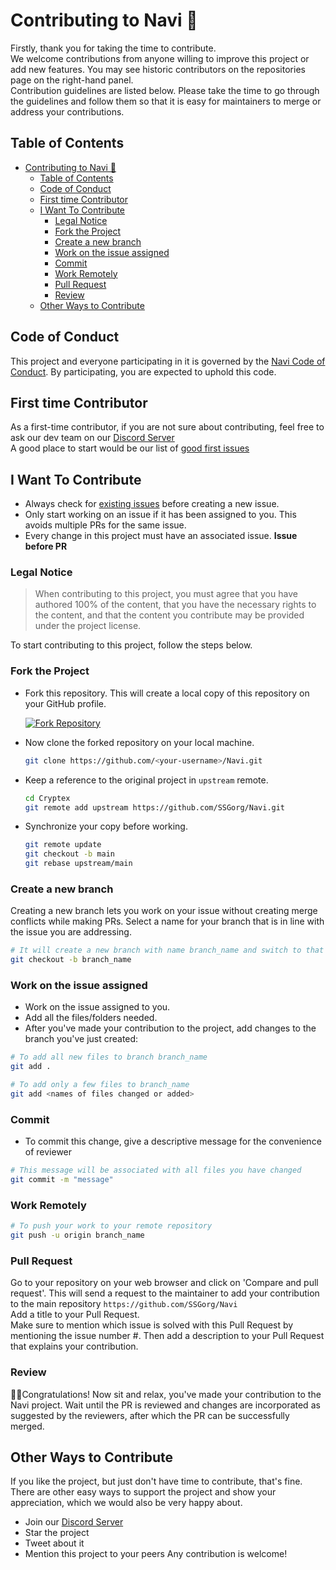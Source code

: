# Contributing to Navi 🤝
Firstly, thank you for taking the time to contribute.
<br/>
We welcome contributions from anyone willing to improve this project or add new features. You may see historic contributors on the repositories page on the right-hand panel.
<br/>
Contribution guidelines are listed below. Please take the time to go through the guidelines and follow them so that it is easy for maintainers to merge or address your contributions. 
</br>


## Table of Contents

- [Contributing to Navi 🤝](#contributing-to-navi-)
  - [Table of Contents](#table-of-contents)
  - [Code of Conduct](#code-of-conduct)
  - [First time Contributor](#first-time-contributor)
  - [I Want To Contribute](#i-want-to-contribute)
    - [Legal Notice](#legal-notice)
    - [Fork the Project](#fork-the-project)
    - [Create a new branch](#create-a-new-branch)
    - [Work on the issue assigned](#work-on-the-issue-assigned)
    - [Commit](#commit)
    - [Work Remotely](#work-remotely)
    - [Pull Request](#pull-request)
    - [Review](#review)
  - [Other Ways to Contribute](#other-ways-to-contribute)


## Code of Conduct

This project and everyone participating in it is governed by the [Navi Code of Conduct](https://github.com/SSGorg/Navi/blob/main/CODE_OF_CONDUCT.md). By participating, you are expected to uphold this code.

## First time Contributor

As a first-time contributor, if you are not sure about contributing, feel free to ask our dev team on our [Discord Server](https://discord.gg/899KQFeAXr)
<br/>
A good place to start would be our list of [good first issues](https://github.com/SSGorg/Navi/issues?q=is%3Aissue+is%3Aopen+label%3A%22good+first+issue%22)

## I Want To Contribute

- Always check for [existing issues](https://github.com/SSGorg/Navi/issues) before creating a new issue.
- Only start working on an issue if it has been assigned to you. This avoids multiple PRs for the same issue.
- Every change in this project must have an associated issue. **Issue before PR**

### Legal Notice
> When contributing to this project, you must agree that you have authored 100% of the content, that you have the necessary rights to the content, and that the content you contribute may be provided under the project license.

To start contributing to this project, follow the steps below.

### Fork the Project

- Fork this repository. This will create a local copy of this repository on your GitHub profile.

  <a href='https://postimages.org/' target='_blank'><img src='https://i.postimg.cc/J4pdgJZH/Screenshot-2022-10-10-at-18-51-49.png' border='0' alt='Fork Repository'/></a>

- Now clone the forked repository on your local machine.

  ```bash
  git clone https://github.com/<your-username>/Navi.git
  ```
  
- Keep a reference to the original project in `upstream` remote.

  ```bash
  cd Cryptex  
  git remote add upstream https://github.com/SSGorg/Navi.git
  ```

- Synchronize your copy before working.

  ```bash
  git remote update
  git checkout -b main
  git rebase upstream/main
  ```

### Create a new branch

Creating a new branch lets you work on your issue without creating merge conflicts while making PRs.
Select a name for your branch that is in line with the issue you are addressing.

```bash
# It will create a new branch with name branch_name and switch to that branch 
git checkout -b branch_name
```

### Work on the issue assigned

- Work on the issue assigned to you.
- Add all the files/folders needed.
- After you've made your contribution to the project, add changes to the branch you've just created:

```bash
# To add all new files to branch branch_name  
git add .  

# To add only a few files to branch_name
git add <names of files changed or added>
```

### Commit

- To commit this change, give a descriptive message for the convenience of reviewer

```bash
# This message will be associated with all files you have changed  
git commit -m "message"  
```

### Work Remotely

```bash
# To push your work to your remote repository
git push -u origin branch_name
```

### Pull Request

Go to your repository on your web browser and click on 'Compare and pull request'.
This will send a request to the maintainer to add your contribution to the main repository `https://github.com/SSGorg/Navi`
<br/>
Add a title to your Pull Request.
<br/>Make sure to mention which issue is solved with this Pull Request by mentioning the issue number #. Then add a description to your Pull Request that explains your contribution.
<br/> 

### Review

🎉🌟Congratulations! Now sit and relax, you've made your contribution to the Navi project. Wait until the PR is reviewed and changes are incorporated as suggested by the reviewers, after which the PR can be successfully merged.

## Other Ways to Contribute

If you like the project, but just don't have time to contribute, that's fine. There are other easy ways to support the project and show your appreciation, which we would also be very happy about.
- Join our [Discord Server](https://discord.gg/899KQFeAXr)
- Star the project
- Tweet about it
- Mention this project to your peers
Any contribution is welcome!

